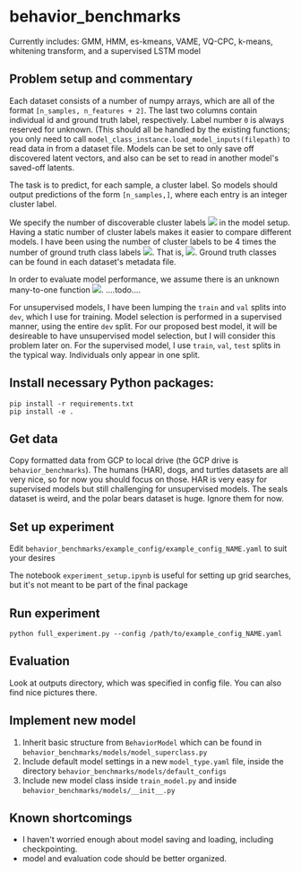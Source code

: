 # behavior_benchmarks

Currently includes: GMM, HMM, es-kmeans, VAME, VQ-CPC, k-means, whitening transform, and a supervised LSTM model

## Problem setup and commentary

Each dataset consists of a number of numpy arrays, which are all of the format `[n_samples, n_features + 2]`. The last two columns contain individual id and ground truth label, respectively. Label number `0` is always reserved for unknown. (This should all be handled by the existing functions; you only need to call `model_class_instance.load_model_inputs(filepath)` to read data in from a dataset file. Models can be set to only save off discovered latent vectors, and also can be set to read in another model's saved-off latents.

The task is to predict, for each sample, a cluster label. So models should output predictions of the form `[n_samples,]`, where each entry is an integer cluster label.

We specify the number of discoverable cluster labels <img src="https://render.githubusercontent.com/render/math?math=M"> in the model setup. Having a static number of cluster labels makes it easier to compare different models. I have been using the number of cluster labels to be 4 times the number of ground truth class labels <img src="https://render.githubusercontent.com/render/math?math=N">. That is, <img src="https://render.githubusercontent.com/render/math?math=M = 4N">. Ground truth classes can be found in each dataset's metadata file.

In order to evaluate model performance, we assume there is an unknown many-to-one function <img src="https://render.githubusercontent.com/render/math?math=F\colon \{1,\dots, M\} \to \{1,\dots, N\}">. ....todo....

For unsupervised models, I have been lumping the `train` and `val` splits into `dev`, which I use for training. Model selection is performed in a supervised manner, using the entire `dev` split. For our proposed best model, it will be desireable to have unsupervised model selection, but I will consider this problem later on. For the supervised model, I use `train`, `val`, `test` splits in the typical way. Individuals only appear in one split.

## Install necessary Python packages:

```
pip install -r requirements.txt
pip install -e .
```

## Get data

Copy formatted data from GCP to local drive (the GCP drive is `behavior_benchmarks`). The humans (HAR), dogs, and turtles datasets are all very nice, so for now you should focus on those. HAR is very easy for supervised models but still challenging for unsupervised models. The seals dataset is weird, and the polar bears dataset is huge. Ignore them for now.

## Set up experiment

Edit `behavior_benchmarks/example_config/example_config_NAME.yaml` to suit your desires

The notebook `experiment_setup.ipynb` is useful for setting up grid searches, but it's not meant to be part of the final package

## Run experiment

`python full_experiment.py --config /path/to/example_config_NAME.yaml`

## Evaluation

Look at outputs directory, which was specified in config file. You can also find nice pictures there.

## Implement new model

1. Inherit basic structure from `BehaviorModel` which can be found in `behavior_benchmarks/models/model_superclass.py`
2. Include default model settings in a new `model_type.yaml` file, inside the directory `behavior_benchmarks/models/default_configs`
3. Include new model class inside `train_model.py` and inside `behavior_benchmarks/models/__init__.py`

## Known shortcomings

- I haven't worried enough about model saving and loading, including checkpointing.
- model and evaluation code should be better organized.
